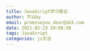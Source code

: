 ```yaml
---
title: JavaScript学习笔记
author: 不以by
email: promiseyou_dear@163.com
date: 2021-02-23 19:08:58
tags: JavaScript
categories: js方法
---
```

